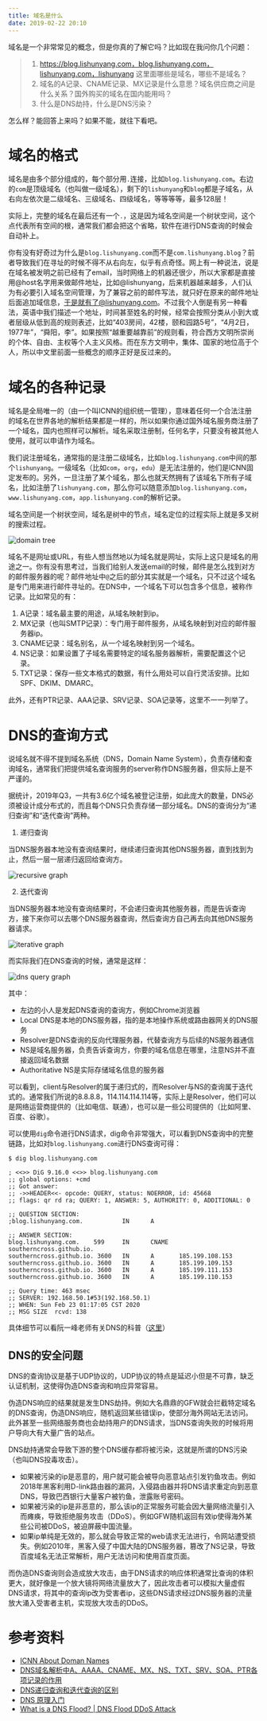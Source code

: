 ```yaml
---
title: 域名是什么
date: 2019-02-22 20:10
---
```


域名是一个非常常见的概念，但是你真的了解它吗？比如现在我问你几个问题：

> 1. https://blog.lishunyang.com，blog.lishunyang.com，lishunyang.com，lishunyang 这里面哪些是域名，哪些不是域名？
> 2. 域名的A记录、CNAME记录、MX记录是什么意思？域名供应商之间是什么关系？国外购买的域名在国内能用吗？
> 3. 什么是DNS劫持，什么是DNS污染？

怎么样？能回答上来吗？如果不能，就往下看吧。

# 域名的格式

域名是由多个部分组成的，每个部分用`.`连接，比如`blog.lishunyang.com`。右边的`com`是顶级域名（也叫做一级域名），剩下的`lishunyang`和`blog`都是子域名，从右向左依次是二级域名、三级域名、四级域名，等等等等，最多128层！

实际上，完整的域名在最后还有一个`.`，这是因为域名空间是一个树状空间，这个点代表所有空间的根，通常我们都会把这个省略，软件在进行DNS查询的时候会自动补上。

你有没有好奇过为什么是`blog.lishunyang.com`而不是`com.lishunyang.blog`？前者导致我们在寻址的时候不得不从右向左，似乎有点奇怪。网上有一种说法，说是在域名被发明之前已经有了email，当时网络上的机器还很少，所以大家都是直接用@host名字用来做邮件地址，比如@lishunyang，后来机器越来越多，人们认为有必要引入域名空间管理，为了兼容之前的邮件写法，就只好在原来的邮件地址后面追加域信息，于是就有了@lishunyang.com。不过我个人倒是有另一种看法，英语中我们描述一个地址，时间甚至姓名的时候，经常会按照分类从小到大或者层级从低到高的规则表述，比如“403房间，42楼，颐和园路5号”，“4月2日，1977年”，“舜阳，李”。如果按照“越重要越靠前”的规则看，符合西方文明所崇尚的个体、自由、主权等个人主义风格。而在东方文明中，集体、国家的地位高于个人，所以中文里前面一些概念的顺序正好是反过来的。

# 域名的各种记录

域名是全局唯一的（由一个叫ICNN的组织统一管理），意味着任何一个合法注册的域名在世界各地的解析结果都是一样的，所以如果你通过国外域名服务商注册了一个域名，国内也照样可以解析。域名采取注册制，任何名字，只要没有被其他人使用，就可以申请作为域名。

我们说注册域名，通常指的是注册二级域名，比如`blog.lishunyang.com`中间的那个`lishunyang`。一级域名（比如`com`，`org`，`edu`）是无法注册的，他们是ICNN固定发布的。另外，一旦注册了某个域名，那么也就天然拥有了该域名下所有子域名，比如注册了`lishunyang.com`，那么你可以随意添加`blog.lishunyang.com`，`www.lishunyang.com`，`app.lishunyang.com`的解析记录。

域名空间是一个树状空间，域名是树中的节点，域名定位的过程实际上就是多叉树的搜索过程。

![domain tree](./domain_tree.png)

域名不是网址或URL，有些人想当然地以为域名就是网址，实际上这只是域名的用途之一。你有没有思考过，当我们给别人发送email的时候，邮件是怎么找到对方的邮件服务器的呢？邮件地址中`@`之后的部分其实就是一个域名，只不过这个域名是专门用来进行邮件寻址的。在DNS中，一个域名下可以包含多个信息，被称作记录。比如常见的有：

1. A记录：域名最主要的用途，从域名映射到ip。
2. MX记录（也叫SMTP记录）：专门用于邮件服务，从域名映射到对应的邮件服务器ip。
3. CNAME记录：域名别名，从一个域名映射到另一个域名。
4. NS记录：如果设置了子域名需要特定的域名服务器解析，需要配置这个记录。
4. TXT记录：保存一些文本格式的数据，有什么用处可以自行灵活安排。比如SPF、DKIM、DMARC。

此外，还有PTR记录、AAA记录、SRV记录、SOA记录等，这里不一一列举了。

# DNS的查询方式

说域名就不得不提到域名系统（DNS，Domain Name System），负责存储和查询域名，通常我们把提供域名查询服务的server称作DNS服务器，但实际上是不严谨的。

据统计，2019年Q3，一共有3.6亿个域名被登记注册，如此庞大的数量，DNS必须被设计成分布式的，而且每个DNS只负责存储一部分域名。DNS的查询分为“递归查询”和“迭代查询”两种。

1. 递归查询

当DNS服务器本地没有查询结果时，继续递归查询其他DNS服务器，直到找到为止，然后一层一层递归返回给查询方。

![recursive graph](./recursive.png)

2. 迭代查询

当DNS服务器本地没有查询结果时，不会递归查询其他服务器，而是告诉查询方，接下来你可以去哪个DNS服务器查询，然后查询方自己再去向其他DNS服务器请求。

![iterative graph](./iterative.png)

而实际我们在DNS查询的时候，通常是这样：

![dns query graph](./actual_dns_query.png)

其中：

- 左边的小人是发起DNS查询的查询方，例如Chrome浏览器
- Local DNS是本地的DNS服务器，指的是本地操作系统或路由器网关的DNS服务
- Resolver是DNS查询的反向代理服务器，代替查询方与后续的NS服务器通信
- NS是域名服务器，负责告诉查询方，你要的域名信息在哪里，注意NS并不直接返回域名数据
- Authoritative NS是实际存储域名信息的服务器

可以看到，client与Resolver的属于递归式的，而Resolver与NS的查询属于迭代式的。通常我们所说的8.8.8.8，114.114.114.114等，实际上是Resolver，他们可以是网络运营商提供的（比如电信、联通），也可以是一些公司提供的（比如阿里、百度、谷歌）。

可以使用`dig`命令进行DNS请求，dig命令非常强大，可以看到DNS查询中的完整链路，比如对`blog.lishunyang.com`进行DNS查询可得：

```
$ dig blog.lishunyang.com

; <<>> DiG 9.16.0 <<>> blog.lishunyang.com
;; global options: +cmd
;; Got answer:
;; ->>HEADER<<- opcode: QUERY, status: NOERROR, id: 45668
;; flags: qr rd ra; QUERY: 1, ANSWER: 5, AUTHORITY: 0, ADDITIONAL: 0

;; QUESTION SECTION:
;blog.lishunyang.com.           IN      A

;; ANSWER SECTION:
blog.lishunyang.com.    599     IN      CNAME   southerncross.github.io.
southerncross.github.io. 3600   IN      A       185.199.108.153
southerncross.github.io. 3600   IN      A       185.199.109.153
southerncross.github.io. 3600   IN      A       185.199.111.153
southerncross.github.io. 3600   IN      A       185.199.110.153

;; Query time: 463 msec
;; SERVER: 192.168.50.1#53(192.168.50.1)
;; WHEN: Sun Feb 23 01:17:05 CST 2020
;; MSG SIZE  rcvd: 138
```

具体细节可以看阮一峰老师有关DNS的科普（[这里](https://www.ruanyifeng.com/blog/2016/06/dns.html)）

## DNS的安全问题

DNS的查询协议是基于UDP协议的，UDP协议的特点是延迟小但是不可靠，缺乏认证机制，这使得伪造DNS查询和响应异常容易。

伪造DNS响应的结果就是发生DNS劫持。例如大名鼎鼎的GFW就会拦截特定域名的DNS查询，伪造DNS响应，随机返回某些错误ip，使部分海外网站无法访问。此外甚至一些网络服务商也会劫持用户的DNS请求，当DNS查询失败的时候将用户导向大有大量广告的站点。

DNS劫持通常会导致下游的整个DNS缓存都将被污染，这就是所谓的DNS污染（也叫DNS投毒攻击）。

- 如果被污染的ip是恶意的，用户就可能会被导向恶意站点引发钓鱼攻击。例如2018年黑客利用D-link路由器的漏洞，入侵路由器并将DNS请求重定向到恶意DNS，导致巴西银行大量客户被钓鱼，泄露账号密码。
- 如果被污染的ip是非恶意的，那么该ip的正常服务可能会因大量网络流量引入而瘫痪，导致拒绝服务攻击（DDoS）。例如GFW随机返回有效ip使得海外某些公司被DDoS，被迫屏蔽中国流量。
- 如果ip单纯是无效的，那么就会导致正常的web请求无法进行，令网站遭受损失。例如2010年，黑客入侵了中国大陆的DNS服务器，篡改了NS记录，导致百度域名无法正常解析，用户无法访问和使用百度页面。

而伪造DNS查询则会造成放大攻击，由于DNS请求的响应体积通常比查询的体积更大，就好像是一个放大镜将网络流量放大了，因此攻击者可以模拟大量虚假DNS请求，将其中的查询ip改为受害者ip，这些DNS请求经过DNS服务器的流量放大涌入受害者主机，实现放大攻击的DDoS。

# 参考资料

- [ICNN About Doman Names](https://www.icann.org/resources/pages/about-domain-names-2018-09-12-zh)
- [DNS域名解析中A、AAAA、CNAME、MX、NS、TXT、SRV、SOA、PTR各项记录的作用](https://itbilu.com/other/relate/EyxzdVl3.html)
- [DNS递归查询和迭代查询的区别](https://blog.csdn.net/wuchuanpingstone/article/details/6720723)
- [DNS 原理入门](https://www.ruanyifeng.com/blog/2016/06/dns.html)
- [What is a DNS Flood? | DNS Flood DDoS Attack](https://www.cloudflare.com/learning/ddos/dns-flood-ddos-attack/)
